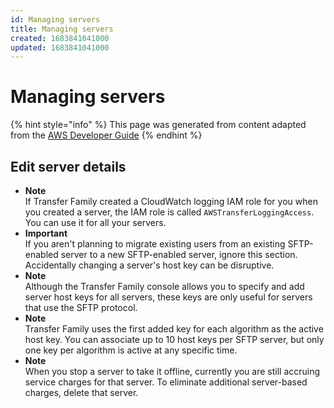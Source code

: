 ```yaml
---
id: Managing servers
title: Managing servers
created: 1683841041000
updated: 1683841041000
---
```

# Managing servers

{% hint style="info" %}
This page was generated from content adapted from the [AWS Developer Guide](https://github.com/awsdocs/aws-transfer-user-guide.git)
{% endhint %}

## Edit server details

- **Note**  
If Transfer Family created a CloudWatch logging IAM role for you when you created a server, the IAM role is called `AWSTransferLoggingAccess`\. You can use it for all your servers\.
- **Important**  
If you aren't planning to migrate existing users from an existing SFTP\-enabled server to a new SFTP\-enabled server, ignore this section\. Accidentally changing a server's host key can be disruptive\.
- **Note**  
Although the Transfer Family console allows you to specify and add server host keys for all servers, these keys are only useful for servers that use the SFTP protocol\.
- **Note**  
Transfer Family uses the first added key for each algorithm as the active host key\. You can associate up to 10 host keys per SFTP server, but only one key per algorithm is active at any specific time\.
- **Note**  
When you stop a server to take it offline, currently you are still accruing service charges for that server\. To eliminate additional server\-based charges, delete that server\.

